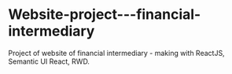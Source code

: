 # Website-project---financial-intermediary
Project of website of financial intermediary - making with ReactJS, Semantic UI React, RWD.
